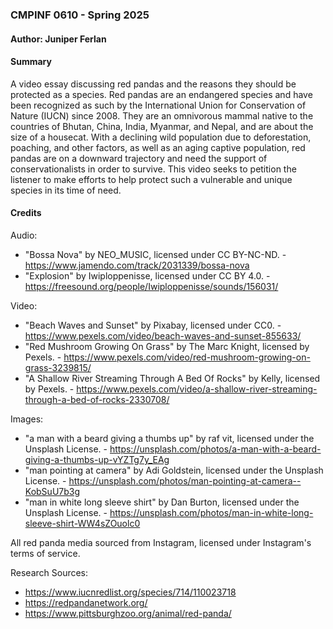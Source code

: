 ### CMPINF 0610 - Spring 2025
#### Author: Juniper Ferlan

#### Summary
A video essay discussing red pandas and the reasons they should be protected as a species. Red pandas are an endangered species and have been recognized as such by the International Union for Conservation of Nature (IUCN) since 2008. They are an omnivorous mammal native to the countries of Bhutan, China, India, Myanmar, and Nepal, and are about the size of a housecat. With a declining wild population due to deforestation, poaching, and other factors, as well as an aging captive population, red pandas are on a downward trajectory and need the support of conservationalists in order to survive. This video seeks to petition the listener to make efforts to help protect such a vulnerable and unique species in its time of need.

#### Credits
Audio:
- "Bossa Nova" by NEO_MUSIC, licensed under CC BY-NC-ND. - https://www.jamendo.com/track/2031339/bossa-nova
- "Explosion" by Iwiploppenisse, licensed under CC BY 4.0. - https://freesound.org/people/Iwiploppenisse/sounds/156031/

Video:
- "Beach Waves and Sunset" by Pixabay, licensed under CC0. - https://www.pexels.com/video/beach-waves-and-sunset-855633/
- "Red Mushroom Growing On Grass" by The Marc Knight, licensed by Pexels. - https://www.pexels.com/video/red-mushroom-growing-on-grass-3239815/
- "A Shallow River Streaming Through A Bed Of Rocks" by Kelly, licensed by Pexels. - https://www.pexels.com/video/a-shallow-river-streaming-through-a-bed-of-rocks-2330708/

Images:
- "a man with a beard giving a thumbs up" by raf vit, licensed under the Unsplash License. - https://unsplash.com/photos/a-man-with-a-beard-giving-a-thumbs-up-vYZTg7y_EAg
- "man pointing at camera" by Adi Goldstein, licensed under the Unsplash License. - https://unsplash.com/photos/man-pointing-at-camera--KobSuU7b3g
- "man in white long sleeve shirt" by Dan Burton, licensed under the Unsplash License. - https://unsplash.com/photos/man-in-white-long-sleeve-shirt-WW4sZOuolc0

All red panda media sourced from Instagram, licensed under Instagram's terms of service.

Research Sources:
- https://www.iucnredlist.org/species/714/110023718
- https://redpandanetwork.org/
- https://www.pittsburghzoo.org/animal/red-panda/